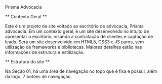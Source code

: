 Prisma Advocacia

** Contexto Geral **

Este é um projeto de site voltado ao escritório de advocacia, Prisma advocacia. Em um contexto geral, é um site desenvolvido no intuito de apresentar o escritório, visando a contratação de clientes e captação de leads. Será um site desenvolvido em HTML5, CSS3 e JS puros, sem utilização de frameworks e bibliotecas. Maiores detalhes estão nas informações de estrutura e estilização.

** Estrutura do site **

Na Seção 01, há uma área de navegação no topo que é fixa e possui, além da logo, 7 botões de navegação. 